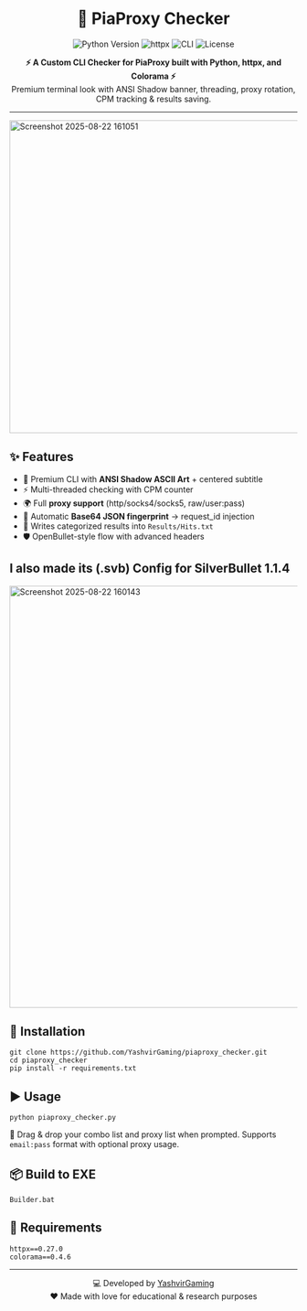 <h1 align="center">🔐 PiaProxy Checker</h1>

<p align="center">
  <img src="https://img.shields.io/badge/Python-3.11+-blue.svg" alt="Python Version">
  <img src="https://img.shields.io/badge/httpx-async-red.svg" alt="httpx">
  <img src="https://img.shields.io/badge/CLI-Custom%20ASCII%20Art-green.svg" alt="CLI">
  <img src="https://img.shields.io/github/license/YashvirGaming/piaproxy_checker" alt="License">
</p>

<p align="center">
  <b>⚡ A Custom CLI Checker for PiaProxy built with Python, httpx, and Colorama ⚡</b><br>
  Premium terminal look with ANSI Shadow banner, threading, proxy rotation, CPM tracking & results saving.
</p>

<hr>

<img width="1093" height="547" alt="Screenshot 2025-08-22 161051" src="https://github.com/user-attachments/assets/29a534dc-0868-46b8-9614-ff28fe0945c1" />

<h2>✨ Features</h2>
<ul>
  <li>🎨 Premium CLI with <b>ANSI Shadow ASCII Art</b> + centered subtitle</li>
  <li>⚡ Multi-threaded checking with CPM counter</li>
  <li>🌍 Full <b>proxy support</b> (http/socks4/socks5, raw/user:pass)</li>
  <li>🔑 Automatic <b>Base64 JSON fingerprint</b> → request_id injection</li>
  <li>📂 Writes categorized results into <code>Results/Hits.txt</code></li>
  <li>🛡️ OpenBullet-style flow with advanced headers</li>
</ul>

<h2> I also made its (.svb) Config for SilverBullet 1.1.4 </h2>
<img width="686" height="738" alt="Screenshot 2025-08-22 160143" src="https://github.com/user-attachments/assets/4ecb1316-044a-41ec-a7b9-c7cfc4407415" />

<h2>🚀 Installation</h2>
<pre><code>git clone https://github.com/YashvirGaming/piaproxy_checker.git
cd piaproxy_checker
pip install -r requirements.txt
</code></pre>

<h2>▶️ Usage</h2>
<pre><code>python piaproxy_checker.py
</code></pre>

<p>👤 Drag & drop your combo list and proxy list when prompted. Supports <code>email:pass</code> format with optional proxy usage.</p>

<h2>📦 Build to EXE</h2>
<pre><code>Builder.bat
</code></pre>

<h2>📜 Requirements</h2>
<pre><code>httpx==0.27.0
colorama==0.4.6
</code></pre>

<hr>

<p align="center">
  💻 Developed by <a href="https://github.com/YashvirGaming">YashvirGaming</a> <br>
  ❤️ Made with love for educational & research purposes
</p>
